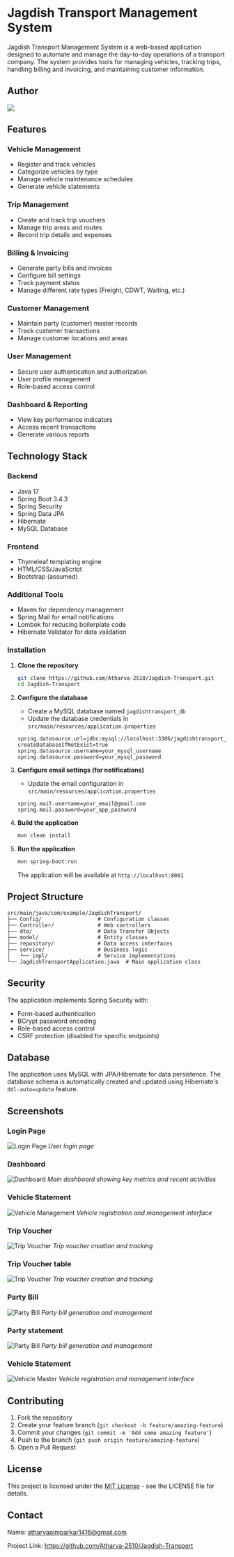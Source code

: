 # Jagdish Transport Management System

Jagdish Transport Management System is a web-based application designed to automate and manage the day-to-day operations of a transport company. The system provides tools for managing vehicles, tracking trips, handling billing and invoicing, and maintaining customer information.

## Author

<a href="https://github.com/Atharva-2510/Jagdish-Transport/graphs/contributors">
  <img src="https://contrib.rocks/image?repo=Atharva-2510/Jagdish-Transport" />
</a>

## Features

### Vehicle Management
- Register and track vehicles
- Categorize vehicles by type
- Manage vehicle maintenance schedules
- Generate vehicle statements

### Trip Management
- Create and track trip vouchers
- Manage trip areas and routes
- Record trip details and expenses

### Billing & Invoicing
- Generate party bills and invoices
- Configure bill settings
- Track payment status
- Manage different rate types (Freight, CDWT, Waiting, etc.)

### Customer Management
- Maintain party (customer) master records
- Track customer transactions
- Manage customer locations and areas

### User Management
- Secure user authentication and authorization
- User profile management
- Role-based access control

### Dashboard & Reporting
- View key performance indicators
- Access recent transactions
- Generate various reports

## Technology Stack

### Backend
- Java 17
- Spring Boot 3.4.3
- Spring Security
- Spring Data JPA
- Hibernate
- MySQL Database

### Frontend
- Thymeleaf templating engine
- HTML/CSS/JavaScript
- Bootstrap (assumed)

### Additional Tools
- Maven for dependency management
- Spring Mail for email notifications
- Lombok for reducing boilerplate code
- Hibernate Validator for data validation

### Installation

1. **Clone the repository**
   ```bash
   git clone https://github.com/Atharva-2510/Jagdish-Transport.git
   cd Jagdish-Transport
   ```

2. **Configure the database**
   - Create a MySQL database named `jagdishtransport_db`
   - Update the database credentials in `src/main/resources/application.properties`
   ```properties
   spring.datasource.url=jdbc:mysql://localhost:3306/jagdishtransport_db?createDatabaseIfNotExist=true
   spring.datasource.username=your_mysql_username
   spring.datasource.password=your_mysql_password
   ```

3. **Configure email settings (for notifications)**
   - Update the email configuration in `src/main/resources/application.properties`
   ```properties
   spring.mail.username=your_email@gmail.com
   spring.mail.password=your_app_password
   ```

4. **Build the application**
   ```bash
   mvn clean install
   ```

5. **Run the application**
   ```bash
   mvn spring-boot:run
   ```
   
   The application will be available at `http://localhost:8081`

## Project Structure

```
src/main/java/com/example/JagdishTransport/
├── Config/                  # Configuration classes
├── Controller/              # Web controllers
├── dto/                     # Data Transfer Objects
├── model/                   # Entity classes
├── repository/              # Data access interfaces
├── service/                 # Business logic
│   └── impl/                # Service implementations
└── JagdishTransportApplication.java  # Main application class
```

## Security

The application implements Spring Security with:
- Form-based authentication
- BCrypt password encoding
- Role-based access control
- CSRF protection (disabled for specific endpoints)

## Database

The application uses MySQL with JPA/Hibernate for data persistence. The database schema is automatically created and updated using Hibernate's `ddl-auto=update` feature.

## Screenshots

### Login Page
![Login Page](img/Login.png)
*User login page*

### Dashboard
![Dashboard](img/Dashboard.png)
*Main dashboard showing key metrics and recent activities*

### Vehicle Statement
![Vehicle Management](img/vehicalStatement.png)
*Vehicle registration and management interface*

### Trip Voucher
![Trip Voucher](img/TripVoucher.png)
*Trip voucher creation and tracking*

### Trip Voucher table
![Trip Voucher](img/TripVoucherTable.png)
*Trip voucher creation and tracking*

### Party Bill
![Party Bill](img/PartyBill.png)
*Party bill generation and management*

### Party statement
![Party Bill](img/PartyStatement.png)
*Party bill generation and management*

### Vehicle Statement
![Vehicle Master](img/vehicalStatement.png)
*Vehicle registration and management interface*


## Contributing

1. Fork the repository
2. Create your feature branch (`git checkout -b feature/amazing-feature`)
3. Commit your changes (`git commit -m 'Add some amazing feature'`)
4. Push to the branch (`git push origin feature/amazing-feature`)
5. Open a Pull Request

## License

This project is licensed under the [MIT License](LICENSE) - see the LICENSE file for details.

## Contact

Name: atharvapimparkar1416@gmail.com  

Project Link: https://github.com/Atharva-2510/Jagdish-Transport

